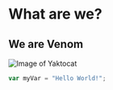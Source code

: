 # What are we?
## We are Venom
![Image of Yaktocat](https://octodex.github.com/images/yaktocat.png)
``` javascript
var myVar = "Hello World!";
```
